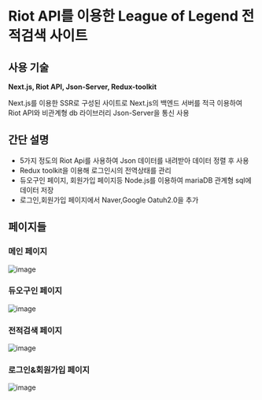 # Riot API를 이용한 League of Legend 전적검색 사이트
## 사용 기술
<strong>Next.js, Riot API, Json-Server, Redux-toolkit</strong>
<div>Next.js를 이용한 SSR로 구성된 사이트로 Next.js의 백엔드 서버를 적극 이용하여 Riot API와 비관계형 db 라이브러리 Json-Server을 통신 사용</div>

## 간단 설명
<ul>
  <li>5가지 정도의 Riot Api를 사용하여 Json 데이터를 내려받아 데이터 정렬 후 사용</li>
  <li>Redux toolkit을 이용해 로그인시의 전역상태를 관리</li>
  <li>듀오구인 페이지, 회원가입 페이지등 Node.js를 이용하여 mariaDB 관계형 sql에 데이터 저장</li>
  <li>로그인,회원가입 페이지에서 Naver,Google Oatuh2.0을 추가</li>
</ul>

## 페이지들
### 메인 페이지
![image](https://user-images.githubusercontent.com/91608021/211710992-3f9608a6-a44e-4978-9bd3-425d1a3e56a1.png)

### 듀오구인 페이지
![image](https://user-images.githubusercontent.com/91608021/211711142-3e0b96f3-d7c3-4eaa-9040-865b09417a23.png)

### 전적검색 페이지
![image](https://user-images.githubusercontent.com/91608021/211714575-66fdee09-3243-44e1-9060-6dca818e1f52.png)

### 로그인&회원가입 페이지
![image](https://user-images.githubusercontent.com/91608021/211714854-c445dee6-d5c4-4f84-bae6-035e15472b8c.png)
